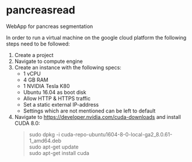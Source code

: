 # pancreasread
WebApp for pancreas segmentation

In order to run a virtual machine on the google cloud platform the following steps need to be followed:

1. Create a project
1. Navigate to compute engine
1. Create an instance with the following specs:
      - 1 vCPU
      - 4 GB RAM
      - 1 NVIDIA Tesla K80
      - Ubuntu 16.04 as boot disk
      - Allow HTTP & HTTPS traffic
      - Set a static external IP-address
      - Settings which are not mentioned can be left to default
1. Navigate to  https://developer.nvidia.com/cuda-downloads and install CUDA 8.0:
      > sudo dpkg -i cuda-repo-ubuntu1604-8-0-local-ga2_8.0.61-1_amd64.deb\
      sudo apt-get update\
      sudo apt-get install cuda


